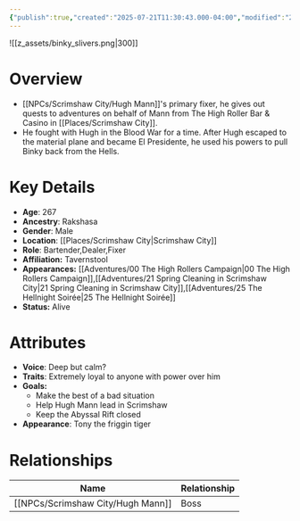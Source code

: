 ```yaml
---
{"publish":true,"created":"2025-07-21T11:30:43.000-04:00","modified":"2025-10-17T10:16:41.435-04:00","cssclasses":""}
---
```


![[z_assets/binky_slivers.png|300]]

# Overview
- [[NPCs/Scrimshaw City/Hugh Mann]]'s primary fixer, he gives out quests to adventures on behalf of Mann from The High Roller Bar & Casino in [[Places/Scrimshaw City]].
- He fought with Hugh in the Blood War for a time. After Hugh escaped to the material plane and became El Presidente, he used his powers to pull Binky back from the Hells.

# Key Details
- **Age**: 267
- **Ancestry**: Rakshasa
- **Gender**: Male
- **Location**: [[Places/Scrimshaw City\|Scrimshaw City]]
- **Role**: Bartender,Dealer,Fixer
- **Affiliation:** Tavernstool
- **Appearances:** [[Adventures/00 The High Rollers Campaign\|00 The High Rollers Campaign]],[[Adventures/21 Spring Cleaning in Scrimshaw City\|21 Spring Cleaning in Scrimshaw City]],[[Adventures/25 The Hellnight Soirée\|25 The Hellnight Soirée]]
- **Status:** Alive

# Attributes
- **Voice**: Deep but calm?
- **Traits**: Extremely loyal to anyone with power over him
- **Goals:** 
	- Make the best of a bad situation 
	- Help Hugh Mann lead in Scrimshaw
	- Keep the Abyssal Rift closed
- **Appearance**: Tony the friggin tiger

# Relationships

| Name          | Relationship |
| ------------- | ------------ |
| [[NPCs/Scrimshaw City/Hugh Mann]] | Boss         |
